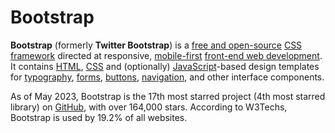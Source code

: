 # Bootstrap 
**Bootstrap** (formerly **Twitter Bootstrap**) is a [free and open-source](https://en.wikipedia.org/wiki/Free_and_open-source) [CSS framework](https://en.wikipedia.org/wiki/CSS_framework) directed at responsive, [mobile-first](https://en.wikipedia.org/wiki/Responsive_web_design#Mobile_first,_unobtrusive_JavaScript,_and_progressive_enhancement) [front-end web development](https://en.wikipedia.org/wiki/Front-end_web_development). It contains [HTML](https://en.wikipedia.org/wiki/HTML), [CSS](https://en.wikipedia.org/wiki/CSS) and (optionally) [JavaScript](https://en.wikipedia.org/wiki/JavaScript)\-based design templates for [typography](https://en.wikipedia.org/wiki/Web_design#Typography), [forms](https://en.wikipedia.org/wiki/Form_(HTML)), [buttons](https://en.wikipedia.org/wiki/Button_(computing)#HTML), [navigation](https://en.wikipedia.org/wiki/Web_navigation#Local_website_navigation), and other interface components.

As of May 2023, Bootstrap is the 17th most starred project (4th most starred library) on [GitHub](https://en.wikipedia.org/wiki/GitHub), with over 164,000 stars. According to W3Techs, Bootstrap is used by 19.2% of all websites.